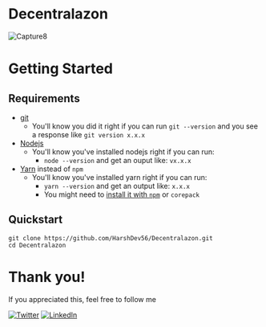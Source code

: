 # Decentralazon
![Capture8](https://github.com/HarshDev56/Decentralazon/assets/87370920/4d828e29-062e-4eb8-8178-688577d949b2)

# Getting Started

## Requirements

- [git](https://git-scm.com/book/en/v2/Getting-Started-Installing-Git)
  - You'll know you did it right if you can run `git --version` and you see a response like `git version x.x.x`
- [Nodejs](https://nodejs.org/en/)
  - You'll know you've installed nodejs right if you can run:
    - `node --version` and get an ouput like: `vx.x.x`
- [Yarn](https://yarnpkg.com/getting-started/install) instead of `npm`
  - You'll know you've installed yarn right if you can run:
    - `yarn --version` and get an output like: `x.x.x`
    - You might need to [install it with `npm`](https://classic.yarnpkg.com/lang/en/docs/install/) or `corepack`

## Quickstart

```
git clone https://github.com/HarshDev56/Decentralazon.git
cd Decentralazon
```
# Thank you!
If you appreciated this, feel free to follow me

[![Twitter](https://img.shields.io/badge/Twitter-%231DA1F2.svg?style=for-the-badge&logo=Twitter&logoColor=white)](https://twitter.com/HarshDev56)
[![LinkedIn](https://img.shields.io/badge/linkedin-%230077B5.svg?style=for-the-badge&logo=linkedin&logoColor=white)](https://www.linkedin.com/in/harsh-fichadiya-62a4901b3)

